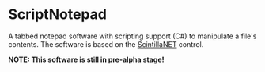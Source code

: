 # ScriptNotepad
A tabbed notepad software with scripting support (C#) to manipulate a file's contents. The software is based on the [ScintillaNET](https://github.com/jacobslusser/ScintillaNET) control.

**NOTE: This software is still in pre-alpha stage!**
